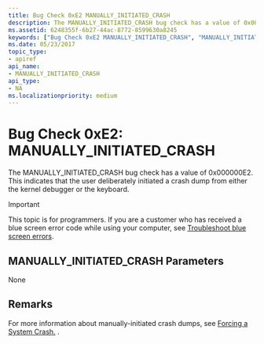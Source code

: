 ```yaml
---
title: Bug Check 0xE2 MANUALLY_INITIATED_CRASH
description: The MANUALLY_INITIATED_CRASH bug check has a value of 0x000000E2. This indicates that the user deliberately initiated a crash dump from either the kernel debugger or the keyboard.
ms.assetid: 6248355f-6b27-44ac-8772-8599630a8245
keywords: ["Bug Check 0xE2 MANUALLY_INITIATED_CRASH", "MANUALLY_INITIATED_CRASH"]
ms.date: 05/23/2017
topic_type:
- apiref
api_name:
- MANUALLY_INITIATED_CRASH
api_type:
- NA
ms.localizationpriority: medium
---
```


# Bug Check 0xE2: MANUALLY\_INITIATED\_CRASH


The MANUALLY\_INITIATED\_CRASH bug check has a value of 0x000000E2. This indicates that the user deliberately initiated a crash dump from either the kernel debugger or the keyboard.

> [!IMPORTANT]
> This topic is for programmers. If you are a customer who has received a blue screen error code while using your computer, see [Troubleshoot blue screen errors](https://windows.microsoft.com/windows-10/troubleshoot-blue-screen-errors).


## MANUALLY\_INITIATED\_CRASH Parameters


None

Remarks
-------

For more information about manually-initiated crash dumps, see [Forcing a System Crash.](https://docs.microsoft.com/windows-hardware/drivers/debugger/forcing-a-system-crash) .

 

 




